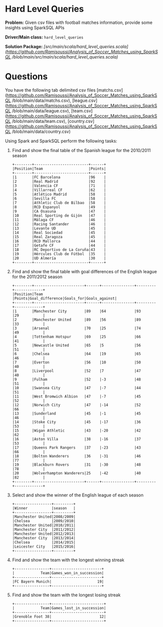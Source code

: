 # Hard Level Queries

__Problem:__ Given csv files with football matches information, provide some insights using SparkSQL APIs 
    
__Driver/Main class:__ `hard_level_queries`

__Solution Package:__ *[src/main/scala/hard_level_queries.scala](https://github.com/Ramisoussi/Analysis_of_Soccer_Matches_using_SparkSQL
/blob/main/src/main/scala/hard_level_queries.scala)*

# Questions
You have the following tab delimited csv files [matchs.csv](https://github.com/Ramisoussi/Analysis_of_Soccer_Matches_using_SparkSQL
/blob/main/data/matchs.csv), [league.csv](https://github.com/Ramisoussi/Analysis_of_Soccer_Matches_using_SparkSQL
/blob/main/data/league.csv), [team.csv](https://github.com/Ramisoussi/Analysis_of_Soccer_Matches_using_SparkSQL
/blob/main/data/team.csv), [country.csv](https://github.com/Ramisoussi/Analysis_of_Soccer_Matches_using_SparkSQL
/blob/main/data/country.csv)

Using Spark and SparkSQL perform the following tasks: 
1. Find and show the final table of the Spanish league for the 2010/2011 season
    ``` 
    +--------+-------------------------+------+
    |Position|Team                     |Points|
    +--------+-------------------------+------+
    |1       |FC Barcelona             |96    |
    |2       |Real Madrid              |92    |
    |3       |Valencia CF              |71    |
    |4       |Villarreal CF            |62    |
    |5       |Atlético Madrid          |58    |
    |6       |Sevilla FC               |58    |
    |7       |Athletic Club de Bilbao  |58    |
    |8       |RCD Espanyol             |49    |
    |9       |CA Osasuna               |47    |
    |10      |Real Sporting de Gijón   |47    |
    |11      |Málaga CF                |46    |
    |12      |Racing Santander         |46    |
    |13      |Levante UD               |45    |
    |14      |Real Sociedad            |45    |
    |15      |Real Zaragoza            |45    |
    |16      |RCD Mallorca             |44    |
    |17      |Getafe CF                |44    |
    |18      |RC Deportivo de La Coruña|43    |
    |19      |Hércules Club de Fútbol  |35    |
    |20      |UD Almería               |30    |
    +--------+-------------------------+------+
    ```
2. Find and show the final table with goal differences of the English league for the 2011/2012 season
    ``` 
    +--------+-----------------------+------+---------------+---------+-------------+
    |Position|Team                   |Points|Goal_difference|Goals_for|Goals_against|
    +--------+-----------------------+------+---------------+---------+-------------+
    |1       |Manchester City        |89    |64             |93       |29           |
    |2       |Manchester United      |89    |56             |89       |33           |
    |3       |Arsenal                |70    |25             |74       |49           |
    |4       |Tottenham Hotspur      |69    |25             |66       |41           |
    |5       |Newcastle United       |65    |5              |56       |51           |
    |6       |Chelsea                |64    |19             |65       |46           |
    |7       |Everton                |56    |10             |50       |40           |
    |8       |Liverpool              |52    |7              |47       |40           |
    |9       |Fulham                 |52    |-3             |48       |51           |
    |10      |Swansea City           |47    |-7             |44       |51           |
    |11      |West Bromwich Albion   |47    |-7             |45       |52           |
    |12      |Norwich City           |47    |-14            |52       |66           |
    |13      |Sunderland             |45    |-1             |45       |46           |
    |14      |Stoke City             |45    |-17            |36       |53           |
    |15      |Wigan Athletic         |43    |-20            |42       |62           |
    |16      |Aston Villa            |38    |-16            |37       |53           |
    |17      |Queens Park Rangers    |37    |-23            |43       |66           |
    |18      |Bolton Wanderers       |36    |-31            |46       |77           |
    |19      |Blackburn Rovers       |31    |-30            |48       |78           |
    |20      |Wolverhampton Wanderers|25    |-42            |40       |82           |
    +--------+-----------------------+------+---------------+---------+-------------+
    ``` 
3. Select and show the winner of the English league of each season
    ``` 
    +-----------------+---------+
    |Winner           |season   |
    +-----------------+---------+
    |Manchester United|2008/2009|
    |Chelsea          |2009/2010|
    |Manchester United|2010/2011|
    |Manchester City  |2011/2012|
    |Manchester United|2012/2013|
    |Manchester City  |2013/2014|
    |Chelsea          |2014/2015|
    |Leicester City   |2015/2016|
    +-----------------+---------+
    ``` 
4. Find and show the team with the longest winning streak
    ``` 
    +----------------+-----------------------+
    |            Team|Games_won_in_succession|
    +----------------+-----------------------+
    |FC Bayern Munich|                     19|
    +----------------+-----------------------+
    ``` 


5. Find and show the team with the longest losing streak
    ``` 
   +----------------+------------------------+
   |            Team|Games_lost_in_succession|
   +----------------+------------------------+
   |Grenoble Foot 38|                      12|
   +----------------+------------------------+
    ``` 
